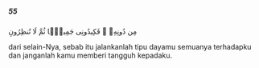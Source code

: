 ##### 55

<span class="ayah">مِن دُونِهِۦ ۖ فَكِيدُونِى جَمِيعًۭا ثُمَّ لَا تُنظِرُونِ</span>

<span class="ayah_translation">dari selain-Nya, sebab itu jalankanlah tipu dayamu semuanya terhadapku dan janganlah kamu memberi tangguh kepadaku.</span>

